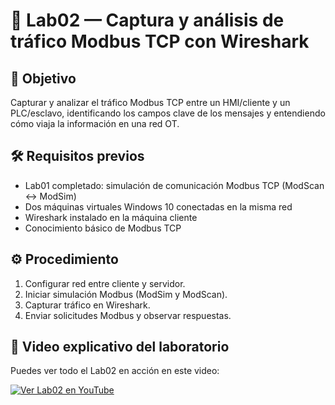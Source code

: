 # 🧪 Lab02 — Captura y análisis de tráfico Modbus TCP con Wireshark

## 🎯 Objetivo
Capturar y analizar el tráfico Modbus TCP entre un HMI/cliente y un PLC/esclavo, identificando los campos clave de los mensajes y entendiendo cómo viaja la información en una red OT.

## 🛠️ Requisitos previos
- Lab01 completado: simulación de comunicación Modbus TCP (ModScan ↔ ModSim)
- Dos máquinas virtuales Windows 10 conectadas en la misma red
- Wireshark instalado en la máquina cliente
- Conocimiento básico de Modbus TCP

## ⚙️ Procedimiento
1. Configurar red entre cliente y servidor.
2. Iniciar simulación Modbus (ModSim y ModScan).
3. Capturar tráfico en Wireshark.
4. Enviar solicitudes Modbus y observar respuestas.

## 🎥 Video explicativo del laboratorio

Puedes ver todo el Lab02 en acción en este video:

[![Ver Lab02 en YouTube](https://img.youtube.com/vi/TT2ecsngckk/0.jpg)](https://www.youtube.com/watch?v=TT2ecsnqckk)

